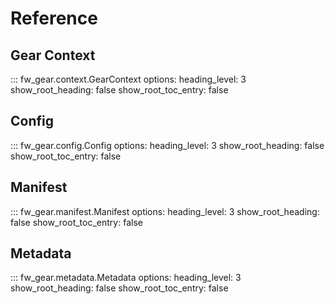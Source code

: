 # Reference

## Gear Context

::: fw_gear.context.GearContext
    options:
      heading_level: 3
      show_root_heading: false
      show_root_toc_entry: false

## Config

::: fw_gear.config.Config
    options:
      heading_level: 3
      show_root_heading: false
      show_root_toc_entry: false

## Manifest

::: fw_gear.manifest.Manifest
    options:
      heading_level: 3
      show_root_heading: false
      show_root_toc_entry: false

## Metadata

::: fw_gear.metadata.Metadata
    options:
      heading_level: 3
      show_root_heading: false
      show_root_toc_entry: false
